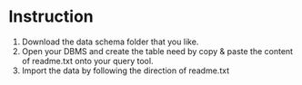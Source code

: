 # Instruction

1. Download the data schema folder that you like. 
2. Open your DBMS and create the table need by copy & paste the content of readme.txt onto your query tool.
3. Import the data by following the direction of readme.txt

